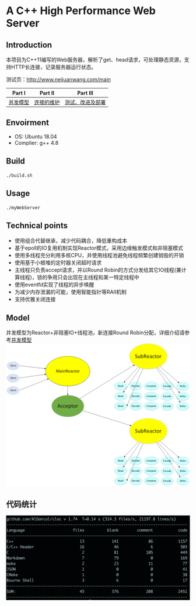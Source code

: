 # A C++ High Performance Web Server
  
## Introduction  

本项目为C++11编写的Web服务器，解析了get、head请求，可处理静态资源，支持HTTP长连接，记录服务器运行状态。  

测试页：http://www.neijuanwang.com/main


| Part Ⅰ | Part Ⅱ | Part Ⅲ |
| :--------: | :---------: | :---------: |
| [并发模型](https://github.com/kantkant/WebServer/blob/master/并发模型.md)|[连接的维护](https://github.com/kantkant/WebServer/blob/master/连接的维护.md) | [测试、改进及部署](https://github.com/kantkant/WebServer/blob/master/测试、改进及部署.md)
## Envoirment  
* OS: Ubuntu 18.04
* Complier: g++ 4.8

## Build

	./build.sh

## Usage

	./myWebServer

## Technical points
* 使用组合代替继承，减少代码耦合，降低重构成本
* 基于epoll的IO复用机制实现Reactor模式，采用边缘触发模式和非阻塞模式
* 使用多线程充分利用多核CPU，并使用线程池避免线程频繁创建销毁的开销
* 使用基于小根堆的定时器关闭超时请求
* 主线程只负责accept请求，并以Round Robin的方式分发给其它IO线程(兼计算线程)，锁的争用只会出现在主线程和某一特定线程中
* 使用eventfd实现了线程的异步唤醒
* 为减少内存泄漏的可能，使用智能指针等RAII机制
* 支持优雅关闭连接
 
## Model

并发模型为Reactor+非阻塞IO+线程池，新连接Round Robin分配，详细介绍请参考[并发模型](https://github.com/kantkant/WebServer/blob/master/并发模型.md)
![并发模型](https://github.com/kantkant/WebServer/blob/master/testData/model.png)

## 代码统计

![cloc](https://github.com/kantkant/WebServer/blob/master/testData/cloc.png)



